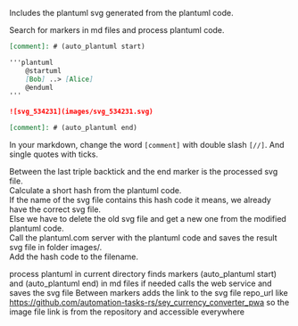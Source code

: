 [//]: # (auto_md_to_doc_comments segment start A)

Includes the plantuml svg generated from the plantuml code.

Search for markers in md files and process plantuml code.  

```markdown
[comment]: # (auto_plantuml start)

'''plantuml
    @startuml
    [Bob] ..> [Alice]
    @enduml
'''

![svg_534231](images/svg_534231.svg)  

[comment]: # (auto_plantuml end)
```

In your markdown, change the word `[comment]` with double slash `[//]`. And single quotes with ticks.

Between the last triple backtick and the end marker is the processed svg file.  
Calculate a short hash from the plantuml code.  
If the name of the svg file contains this hash code it means, we already have the correct svg file.  
Else we have to delete the old svg file and get a new one from the modified plantuml code.  
Call the plantuml.com server with the plantuml code and saves the result svg file in folder images/.  
Add the hash code to the filename.

process plantuml in current directory
finds markers (auto_plantuml start) and (auto_plantuml end) in md files
if needed calls the web service and saves the svg file
Between markers adds the link to the svg file
repo_url like <https://github.com/automation-tasks-rs/sey_currency_converter_pwa>
so the image file link is from the repository and accessible everywhere

[//]: # (auto_md_to_doc_comments segment end A)
